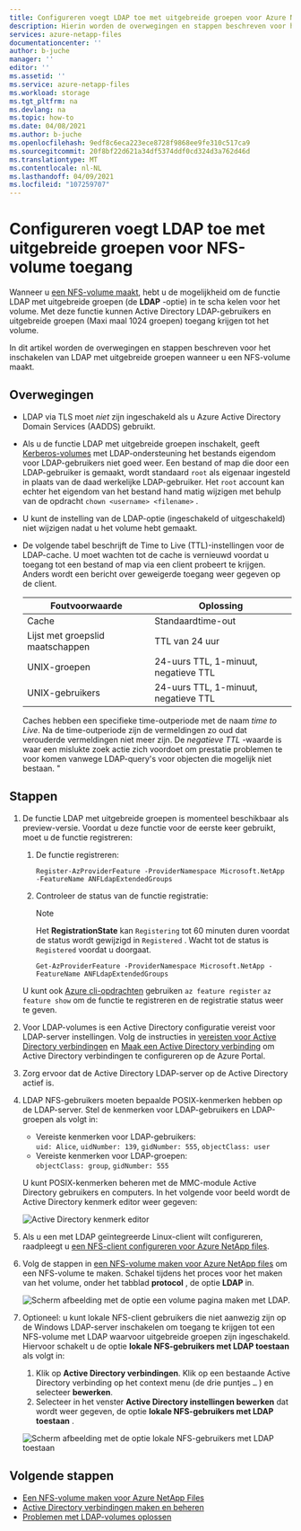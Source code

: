 ```yaml
---
title: Configureren voegt LDAP toe met uitgebreide groepen voor Azure NetApp Files NFS-volume toegang | Microsoft Docs
description: Hierin worden de overwegingen en stappen beschreven voor het inschakelen van LDAP met uitgebreide groepen wanneer u een NFS-volume maakt met behulp van Azure NetApp Files.
services: azure-netapp-files
documentationcenter: ''
author: b-juche
manager: ''
editor: ''
ms.assetid: ''
ms.service: azure-netapp-files
ms.workload: storage
ms.tgt_pltfrm: na
ms.devlang: na
ms.topic: how-to
ms.date: 04/08/2021
ms.author: b-juche
ms.openlocfilehash: 9edf8c6eca223ece8728f9868ee9fe310c517ca9
ms.sourcegitcommit: 20f8bf22d621a34df5374ddf0cd324d3a762d46d
ms.translationtype: MT
ms.contentlocale: nl-NL
ms.lasthandoff: 04/09/2021
ms.locfileid: "107259707"
---
```

# <a name="configure-adds-ldap-with-extended-groups-for-nfs-volume-access"></a>Configureren voegt LDAP toe met uitgebreide groepen voor NFS-volume toegang

Wanneer u [een NFS-volume maakt](azure-netapp-files-create-volumes.md), hebt u de mogelijkheid om de functie LDAP met uitgebreide groepen (de **LDAP** -optie) in te scha kelen voor het volume. Met deze functie kunnen Active Directory LDAP-gebruikers en uitgebreide groepen (Maxi maal 1024 groepen) toegang krijgen tot het volume.  

In dit artikel worden de overwegingen en stappen beschreven voor het inschakelen van LDAP met uitgebreide groepen wanneer u een NFS-volume maakt.  

## <a name="considerations"></a>Overwegingen

* LDAP via TLS moet *niet* zijn ingeschakeld als u Azure Active Directory Domain Services (AADDS) gebruikt.  

* Als u de functie LDAP met uitgebreide groepen inschakelt, geeft [Kerberos-volumes](configure-kerberos-encryption.md) met LDAP-ondersteuning het bestands eigendom voor LDAP-gebruikers niet goed weer. Een bestand of map die door een LDAP-gebruiker is gemaakt, wordt standaard `root` als eigenaar ingesteld in plaats van de daad werkelijke LDAP-gebruiker. Het `root` account kan echter het eigendom van het bestand hand matig wijzigen met behulp van de opdracht `chown <username> <filename>` . 

* U kunt de instelling van de LDAP-optie (ingeschakeld of uitgeschakeld) niet wijzigen nadat u het volume hebt gemaakt.  

* De volgende tabel beschrijft de Time to Live (TTL)-instellingen voor de LDAP-cache. U moet wachten tot de cache is vernieuwd voordat u toegang tot een bestand of map via een client probeert te krijgen. Anders wordt een bericht over geweigerde toegang weer gegeven op de client. 

    |     Foutvoorwaarde    |     Oplossing    |
    |-|-|
    | Cache |  Standaardtime-out |
    | Lijst met groepslid maatschappen  | TTL van 24 uur  |
    | UNIX-groepen  | 24-uurs TTL, 1-minuut, negatieve TTL  |
    | UNIX-gebruikers  | 24-uurs TTL, 1-minuut, negatieve TTL  |

    Caches hebben een specifieke time-outperiode met de naam *time to Live*. Na de time-outperiode zijn de vermeldingen zo oud dat verouderde vermeldingen niet meer zijn. De *negatieve TTL* -waarde is waar een mislukte zoek actie zich voordoet om prestatie problemen te voor komen vanwege LDAP-query's voor objecten die mogelijk niet bestaan. "        

## <a name="steps"></a>Stappen

1. De functie LDAP met uitgebreide groepen is momenteel beschikbaar als preview-versie. Voordat u deze functie voor de eerste keer gebruikt, moet u de functie registreren:  

    1. De functie registreren:   

        ```azurepowershell-interactive
        Register-AzProviderFeature -ProviderNamespace Microsoft.NetApp -FeatureName ANFLdapExtendedGroups
        ```

    2. Controleer de status van de functie registratie: 

        > [!NOTE]
        > Het **RegistrationState** kan `Registering` tot 60 minuten duren voordat de status wordt gewijzigd in `Registered` . Wacht tot de status is `Registered` voordat u doorgaat.

        ```azurepowershell-interactive
        Get-AzProviderFeature -ProviderNamespace Microsoft.NetApp -FeatureName ANFLdapExtendedGroups
        ```
        
    U kunt ook [Azure cli-opdrachten](/cli/azure/feature) gebruiken `az feature register` `az feature show` om de functie te registreren en de registratie status weer te geven. 

2. Voor LDAP-volumes is een Active Directory configuratie vereist voor LDAP-server instellingen. Volg de instructies in [vereisten voor Active Directory verbindingen](create-active-directory-connections.md#requirements-for-active-directory-connections) en [Maak een Active Directory verbinding](create-active-directory-connections.md#create-an-active-directory-connection) om Active Directory verbindingen te configureren op de Azure Portal.  

3. Zorg ervoor dat de Active Directory LDAP-server op de Active Directory actief is. 

4. LDAP NFS-gebruikers moeten bepaalde POSIX-kenmerken hebben op de LDAP-server. Stel de kenmerken voor LDAP-gebruikers en LDAP-groepen als volgt in: 

    * Vereiste kenmerken voor LDAP-gebruikers:   
        `uid: Alice`, `uidNumber: 139`, `gidNumber: 555`, `objectClass: user`
    * Vereiste kenmerken voor LDAP-groepen:   
        `objectClass: group`, `gidNumber: 555`

    U kunt POSIX-kenmerken beheren met de MMC-module Active Directory gebruikers en computers. In het volgende voor beeld wordt de Active Directory kenmerk editor weer gegeven:  

    ![Active Directory kenmerk editor](../media/azure-netapp-files/active-directory-attribute-editor.png) 

5. Als u een met LDAP geïntegreerde Linux-client wilt configureren, raadpleegt u [een NFS-client configureren voor Azure NetApp files](configure-nfs-clients.md).

6.  Volg de stappen in [een NFS-volume maken voor Azure NetApp files](azure-netapp-files-create-volumes.md) om een NFS-volume te maken. Schakel tijdens het proces voor het maken van het volume, onder het tabblad **protocol** , de optie **LDAP** in.   

    ![Scherm afbeelding met de optie een volume pagina maken met LDAP.](../media/azure-netapp-files/create-nfs-ldap.png)  

7. Optioneel: u kunt lokale NFS-client gebruikers die niet aanwezig zijn op de Windows LDAP-server inschakelen om toegang te krijgen tot een NFS-volume met LDAP waarvoor uitgebreide groepen zijn ingeschakeld. Hiervoor schakelt u de optie **lokale NFS-gebruikers met LDAP toestaan** als volgt in:
    1. Klik op **Active Directory verbindingen**.  Klik op een bestaande Active Directory verbinding op het context menu (de drie puntjes `…` ) en selecteer **bewerken**.  
    2. Selecteer in het venster **Active Directory instellingen bewerken** dat wordt weer gegeven, de optie **lokale NFS-gebruikers met LDAP toestaan** .  

    ![Scherm afbeelding met de optie lokale NFS-gebruikers met LDAP toestaan](../media/azure-netapp-files/allow-local-nfs-users-with-ldap.png)  

## <a name="next-steps"></a>Volgende stappen  

* [Een NFS-volume maken voor Azure NetApp Files](azure-netapp-files-create-volumes.md)
* [Active Directory verbindingen maken en beheren](create-active-directory-connections.md)
* [Problemen met LDAP-volumes oplossen](troubleshoot-ldap-volumes.md)
